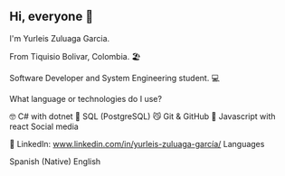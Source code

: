 ## Hi, everyone 👋
I'm Yurleis Zuluaga Garcia.

From Tiquisio Bolivar, Colombia. 🏖️

Software Developer and System Engineering student. 💻

What language or technologies do I use?

🤓 C# with dotnet
💾 SQL (PostgreSQL)
😼 Git & GitHub
🎨 Javascript with react
Social media

💼 LinkedIn: www.linkedin.com/in/yurleis-zuluaga-garcía/
Languages

Spanish (Native)
English
